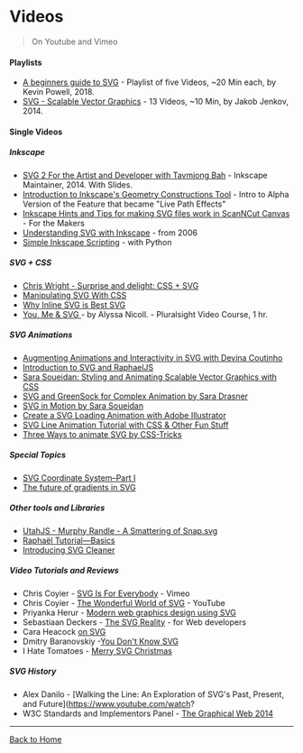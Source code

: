 # Videos

> On Youtube and Vimeo

#### Playlists

* [A beginners guide to SVG](https://www.youtube.com/playlist?list=PL4-IK0AVhVjP0EeV513_b30lhGRTfMbYd) - Playlist of five  Videos, ~20 Min each, by Kevin Powell, 2018.
* [SVG - Scalable Vector Graphics](https://www.youtube.com/watch?v=PQxtlY19kto&list=PLL8woMHwr36F2tCFnWTbVBQAGQ6nTcXOO) - 13 Videos, ~10 Min, by Jakob Jenkov, 2014.


#### Single Videos

##### Inkscape

* [SVG 2 For the Artist and Developer with Tavmjong Bah](http://youtu.be/UL2-ZAyvXOM) - Inkscape Maintainer, 2014. With Slides.
* [Introduction to Inkscape's Geometry Constructions Tool](http://vimeo.com/14955725) - Intro to Alpha Version of the Feature that became "Live Path Effects"
* [Inkscape Hints and Tips for making SVG files work in ScanNCut Canvas](https://www.youtube.com/watch?v=ktTunTp3Pl4) - For the Makers
* [Understanding SVG with Inkscape](https://www.youtube.com/watch?v=3jw_ED0_H3Q) - from 2006
* [Simple Inkscape Scripting](https://github.com/spakin/SimpInkScr) - with Python

##### SVG + CSS

* [Chris Wright - Surprise and delight: CSS + SVG](https://www.youtube.com/watch?v=0NFct2yOfiI)
* [Manipulating SVG With CSS](https://www.youtube.com/watch?v=FW1bwgOhQNo)
* [Why Inline SVG is Best SVG](https://www.youtube.com/watch?v=af4ZQJ14yu8)
* [You, Me & SVG ](https://www.pluralsight.com/courses/code-school-you-me-svg) - by Alyssa Nicoll. - Pluralsight Video Course, 1 hr.

##### SVG Animations

* [Augmenting Animations and Interactivity in SVG with Devina Coutinho](http://youtu.be/oIRITi6IcWQ)
* [Introduction to SVG and RaphaelJS](https://www.youtube.com/watch?v=ECUhNrlyTkE)
* [Sara Soueidan: Styling and Animating Scalable Vector Graphics with CSS](http://youtu.be/hI9roqOKKO8)
* [SVG and GreenSock for Complex Animation by Sara Drasner](https://www.youtube.com/watch?v=ZNukcHhpSXg)
* [SVG in Motion by Sara Soueidan](https://vimeo.com/album/3953264/video/166790778)
* [Create a SVG Loading Animation with Adobe Illustrator](https://www.youtube.com/watch?v=1lmFMsrLgwM)
* [SVG Line Animation Tutorial with CSS & Other Fun Stuff](https://www.youtube.com/watch?v=XBdbgD2BaEI)
* [Three Ways to animate SVG by CSS-Tricks](https://css-tricks.com/video-screencasts/135-three-ways-animate-svg/)

##### Special Topics

* [SVG Coordinate System–Part I](https://www.youtube.com/watch?v=FCOeMy7HrBc)
* [The future of gradients in SVG](https://www.youtube.com/watch?v=47nhFrI_P8Y)

##### Other tools and Libraries

* [UtahJS - Murphy Randle - A Smattering of Snap.svg](https://www.youtube.com/watch?v=D_ypzPGDtmI)
* [Raphaël Tutorial—Basics](http://vimeo.com/6411308)
* [Introducing SVG Cleaner](http://vimeo.com/34706772)

##### Video Tutorials and Reviews

* Chris Coyier - [SVG Is For Everybody](https://vimeo.com/99828116) - Vimeo
* Chris Coyier - [The Wonderful World of SVG](https://www.youtube.com/watch?v=tsGa-gcckwY) - YouTube
* Priyanka Herur - [Modern web graphics design using SVG](https://www.youtube.com/watch?v=T1BhasZre0k)
* Sebastiaan Deckers - [The SVG Reality](https://www.youtube.com/watch?v=VQ7_MwjPqKs&list=TLnovNiLOsOSo) - for Web developers
* Cara Heacock [on SVG](https://www.youtube.com/watch?v=J88cOi92whU)
* Dmitry Baranovskiy -[You Don't Know SVG](https://www.youtube.com/watch?v=SeLOt_BRAqc)
* I Hate Tomatoes - [Merry SVG Christmas](https://www.youtube.com/watch?v=6j2zdoa6a7Q)

##### SVG History

* Alex Danilo - [Walking the Line: An Exploration of SVG's Past, Present, and Future](https://www.youtube.com/watch?
* W3C Standards and Implementors Panel - [The Graphical Web 2014](http://youtu.be/TLE3_nmcbWc)

---
[Back to Home](https://github.com/knbknb/awesome-svg)
